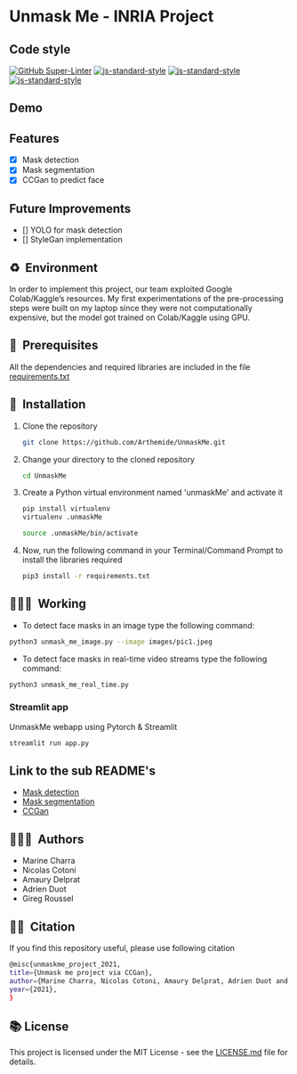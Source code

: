# Unmask Me - INRIA Project

## Code style

[![GitHub Super-Linter](https://github.com/Arthemide/UnmaskMe/workflows/Lint%20Code%20Base/badge.svg)](https://github.com/marketplace/actions/super-linter)
[![js-standard-style](https://img.shields.io/badge/code%20style-standard-brightgreen.svg?style=flat)](https://github.com/feross/standard)
[![js-standard-style](https://img.shields.io/badge/deployed-heroku-blue.svg)](https://stormy-reaches-60483.herokuapp.com/)
[![js-standard-style](https://img.shields.io/badge/deployed%20version-1.0.0-green.svg)](https://stormy-reaches-60483.herokuapp.com/)

## Demo

<!-- <p align="center">
    <img alt="Walkthrough" src='https://user-images.githubusercontent.com/39765499/58358323-52afbb80-7e76-11e9-87f6-af65bae7ca34.gif'>

<img width="1112" alt="Screenshot 2019-05-24 at 22 38 30" src="https://user-images.githubusercontent.com/39765499/58357975-d49ee500-7e74-11e9-939d-d7ac314c11f4.png">

</p> -->

## Features

- [x] Mask detection
- [x] Mask segmentation
- [x] CCGan to predict face

## Future Improvements

- [] YOLO for mask detection
- [] StyleGan implementation

## ♻️&nbsp; Environment

In order to implement this project, our team exploited Google Colab/Kaggle’s resources. My first experimentations of the pre-processing steps were built on my laptop since they were not computationally expensive, but the model got trained on Colab/Kaggle using GPU.

## 🔑&nbsp; Prerequisites

All the dependencies and required libraries are included in the file [requirements.txt](https://github.com/Arthemide/UnmaskMe/tree/dev/requirements.txt)

## 🚀&nbsp; Installation

1. Clone the repository

    ```bash
    git clone https://github.com/Arthemide/UnmaskMe.git
    ```

2. Change your directory to the cloned repository

    ```bash
    cd UnmaskMe
    ```

3. Create a Python virtual environment named 'unmaskMe' and activate it

    ```bash
    pip install virtualenv
    virtualenv .unmaskMe
    ```

    ```bash
    source .unmaskMe/bin/activate
    ```

4. Now, run the following command in your Terminal/Command Prompt to install the libraries required

    ```bash
    pip3 install -r requirements.txt
    ```

## 🧑🏻‍💻&nbsp; Working

- To detect face masks in an image type the following command:

```bash
python3 unmask_me_image.py --image images/pic1.jpeg
```

- To detect face masks in real-time video streams type the following command:

```bash
python3 unmask_me_real_time.py 
```

### Streamlit app

UnmaskMe webapp using Pytorch & Streamlit

```bash
streamlit run app.py 
```

## Link to the sub README's

- [Mask detection](https://github.com/Arthemide/UnmaskMe/blob/dev/mask_detection/README.md)
- [Mask segmentation](https://github.com/Arthemide/UnmaskMe/blob/dev/mask_segmentation/README.md)
- [CCGan](https://github.com/Arthemide/UnmaskMe/blob/dev/ccgan/README.md)

<!-- ## 📖&nbsp; References

### Mask detection

### Mask segmentation

### CcgaN -->

## 🙋🏻‍♂️&nbsp; Authors

- Marine Charra
- Nicolas Cotoni
- Amaury Delprat
- Adrien Duot
- Gireg Roussel

## ✍🏼&nbsp; Citation

If you find this repository useful, please use following citation

```bash
@misc{unmaskme_project_2021,
title={Unmask me project via CCGan},
author={Marine Charra, Nicolas Cotoni, Amaury Delprat, Adrien Duot and Gireg Roussel},
year={2021},
} 
```

## 📚 License

This project is licensed under the MIT License - see the [LICENSE.md](LICENSE) file for details.
